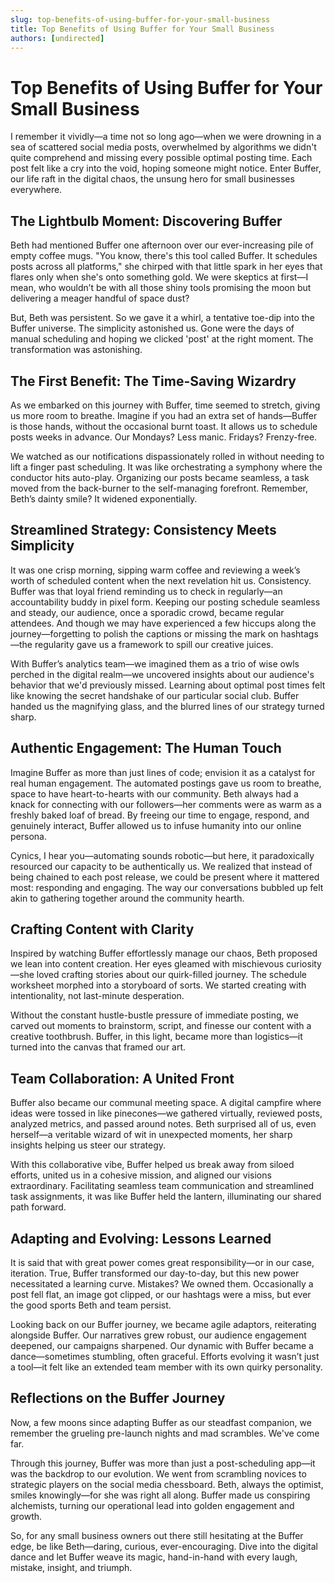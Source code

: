```yaml
---
slug: top-benefits-of-using-buffer-for-your-small-business
title: Top Benefits of Using Buffer for Your Small Business
authors: [undirected]
---
```



# Top Benefits of Using Buffer for Your Small Business

I remember it vividly—a time not so long ago—when we were drowning in a sea of scattered social media posts, overwhelmed by algorithms we didn't quite comprehend and missing every possible optimal posting time. Each post felt like a cry into the void, hoping someone might notice. Enter Buffer, our life raft in the digital chaos, the unsung hero for small businesses everywhere.

## The Lightbulb Moment: Discovering Buffer

Beth had mentioned Buffer one afternoon over our ever-increasing pile of empty coffee mugs. "You know, there's this tool called Buffer. It schedules posts across all platforms," she chirped with that little spark in her eyes that flares only when she's onto something gold. We were skeptics at first—I mean, who wouldn’t be with all those shiny tools promising the moon but delivering a meager handful of space dust?

But, Beth was persistent. So we gave it a whirl, a tentative toe-dip into the Buffer universe. The simplicity astonished us. Gone were the days of manual scheduling and hoping we clicked 'post' at the right moment. The transformation was astonishing.

## The First Benefit: The Time-Saving Wizardry

As we embarked on this journey with Buffer, time seemed to stretch, giving us more room to breathe. Imagine if you had an extra set of hands—Buffer is those hands, without the occasional burnt toast. It allows us to schedule posts weeks in advance. Our Mondays? Less manic. Fridays? Frenzy-free.

We watched as our notifications dispassionately rolled in without needing to lift a finger past scheduling. It was like orchestrating a symphony where the conductor hits auto-play. Organizing our posts became seamless, a task moved from the back-burner to the self-managing forefront. Remember, Beth’s dainty smile? It widened exponentially.

## Streamlined Strategy: Consistency Meets Simplicity

It was one crisp morning, sipping warm coffee and reviewing a week’s worth of scheduled content when the next revelation hit us. Consistency. Buffer was that loyal friend reminding us to check in regularly—an accountability buddy in pixel form. Keeping our posting schedule seamless and steady, our audience, once a sporadic crowd, became regular attendees. And though we may have experienced a few hiccups along the journey—forgetting to polish the captions or missing the mark on hashtags—the regularity gave us a framework to spill our creative juices.

With Buffer’s analytics team—we imagined them as a trio of wise owls perched in the digital realm—we uncovered insights about our audience's behavior that we'd previously missed. Learning about optimal post times felt like knowing the secret handshake of our particular social club. Buffer handed us the magnifying glass, and the blurred lines of our strategy turned sharp.

## Authentic Engagement: The Human Touch

Imagine Buffer as more than just lines of code; envision it as a catalyst for real human engagement. The automated postings gave us room to breathe, space to have heart-to-hearts with our community. Beth always had a knack for connecting with our followers—her comments were as warm as a freshly baked loaf of bread. By freeing our time to engage, respond, and genuinely interact, Buffer allowed us to infuse humanity into our online persona.

Cynics, I hear you—automating sounds robotic—but here, it paradoxically resourced our capacity to be authentically us. We realized that instead of being chained to each post release, we could be present where it mattered most: responding and engaging. The way our conversations bubbled up felt akin to gathering together around the community hearth.

## Crafting Content with Clarity

Inspired by watching Buffer effortlessly manage our chaos, Beth proposed we lean into content creation. Her eyes gleamed with mischievous curiosity—she loved crafting stories about our quirk-filled journey. The schedule worksheet morphed into a storyboard of sorts. We started creating with intentionality, not last-minute desperation.

Without the constant hustle-bustle pressure of immediate posting, we carved out moments to brainstorm, script, and finesse our content with a creative toothbrush. Buffer, in this light, became more than logistics—it turned into the canvas that framed our art.

## Team Collaboration: A United Front

Buffer also became our communal meeting space. A digital campfire where ideas were tossed in like pinecones—we gathered virtually, reviewed posts, analyzed metrics, and passed around notes. Beth surprised all of us, even herself—a veritable wizard of wit in unexpected moments, her sharp insights helping us steer our strategy.

With this collaborative vibe, Buffer helped us break away from siloed efforts, united us in a cohesive mission, and aligned our visions extraordinary. Facilitating seamless team communication and streamlined task assignments, it was like Buffer held the lantern, illuminating our shared path forward.

## Adapting and Evolving: Lessons Learned

It is said that with great power comes great responsibility—or in our case, iteration. True, Buffer transformed our day-to-day, but this new power necessitated a learning curve. Mistakes? We owned them. Occasionally a post fell flat, an image got clipped, or our hashtags were a miss, but ever the good sports Beth and team persist.

Looking back on our Buffer journey, we became agile adaptors, reiterating alongside Buffer. Our narratives grew robust, our audience engagement deepened, our campaigns sharpened. Our dynamic with Buffer became a dance—sometimes stumbling, often graceful. Efforts evolving it wasn’t just a tool—it felt like an extended team member with its own quirky personality.

## Reflections on the Buffer Journey

Now, a few moons since adapting Buffer as our steadfast companion, we remember the grueling pre-launch nights and mad scrambles. We've come far.

Through this journey, Buffer was more than just a post-scheduling app—it was the backdrop to our evolution. We went from scrambling novices to strategic players on the social media chessboard. Beth, always the optimist, smiles knowingly—for she was right all along. Buffer made us conspiring alchemists, turning our operational lead into golden engagement and growth.

So, for any small business owners out there still hesitating at the Buffer edge, be like Beth—daring, curious, ever-encouraging. Dive into the digital dance and let Buffer weave its magic, hand-in-hand with every laugh, mistake, insight, and triumph.